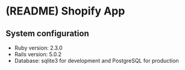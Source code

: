 # (README) Shopify App

## System configuration
- Ruby version: 2.3.0
- Rails version: 5.0.2
- Database: sqlite3 for development and PostgreSQL for production
